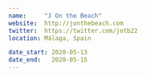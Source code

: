```yaml
---
name:     "J On the Beach"
website:  http://jonthebeach.com
twitter:  https://twitter.com/jotb22
location: Málaga, Spain

date_start: 2020-05-13
date_end:   2020-05-15
---
```

